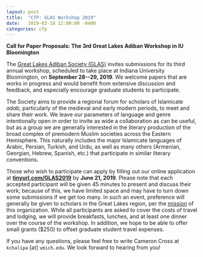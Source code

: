 ```yaml
---
layout: post
title:  "CfP: GLAS Workshop 2019"
date:   2019-03-18 12:00:00 -0400
categories: cfp
---
```


**Call for Paper Proposals: The 3rd Great Lakes Adiban Workshop in IU Bloomington**

The [Great Lakes Adiban Society (GLAS)](https://greatlakesadiban.github.io/) invites submissions for its third annual workshop, scheduled to take place at Indiana University Bloomington, on **September 28--29, 2019**. We welcome papers that are works in progress and would benefit from extensive discussion and feedback, and especially encourage graduate students to participate.

The Society aims to provide a regional forum for scholars of Islamicate *adab*, particularly of the medieval and early modern periods, to meet and share their work. We leave our parameters of language and genre intentionally open in order to invite as wide a collaboration as can be useful, but as a group we are generally interested in the literary production of the broad complex of premodern Muslim societies across the Eastern Hemisphere. This naturally includes the major Islamicate languages of Arabic, Persian, Turkish, and Urdu, as well as many others (Armenian, Georgian, Hebrew, Spanish, etc.) that participate in similar literary conventions.

Those who wish to participate can apply by filling out our online application at [**tinyurl.com/GLAS2019**](https://tinyurl.com/GLAS2019) by **June 21, 2019**. Please note that each accepted participant will be given 45 minutes to present and discuss their work; because of this, we have limited space and may have to turn down some submissions if we get too many. In such an event, preference will generally be given to scholars in the Great Lakes region, per the [mission](https://greatlakesadiban.github.io/about/) of this organization. While all participants are asked to cover the costs of travel and lodging, we will provide breakfasts, lunches, and at least one dinner over the course of the workshop. In addition, we hope to be able to offer small grants ($250) to offset graduate student travel expenses. 

If you have any questions, please feel free to write Cameron Cross at `kchalipa` [at] `umich.edu`. We look forward to hearing from you!